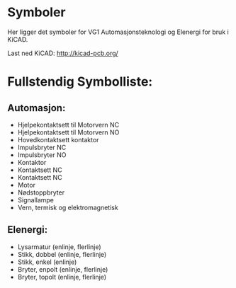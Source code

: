 # Symboler
Her ligger det symboler for VG1 Automasjonsteknologi og Elenergi for bruk i KiCAD.

Last ned KiCAD:
http://kicad-pcb.org/

# Fullstendig Symbolliste:

## Automasjon:
- Hjelpekontaktsett til Motorvern NC
- Hjelpekontaktsett til Motorvern NO
- Hovedkontaktsett kontaktor
- Impulsbryter NC
- Impulsbryter NO
- Kontaktor
- Kontaktsett NC
- Kontaktsett NC
- Motor
- Nødstoppbryter
- Signallampe
- Vern, termisk og elektromagnetisk

## Elenergi:
- Lysarmatur (enlinje, flerlinje)
- Stikk, dobbel (enlinje, flerlinje)
- Stikk, enkel (enlinje)
- Bryter, enpolt (enlinje, flerlinje)
- Bryter, topolt (enlinje, flerlinje)

